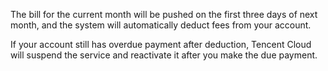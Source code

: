 The bill for the current month will be pushed on the first three days of next month, and the system will automatically deduct fees from your account.

If your account still has overdue payment after deduction, Tencent Cloud will suspend the service and reactivate it after you make the due payment.

